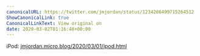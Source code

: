 ```yaml
---
canonicalURL: https://twitter.com/jmjordan/status/1234286499715264512
ShowCanonicalLink: true
CanonicalLinkText: View original on
date: 2020-03-02T01:16:48+00:00
---
```

iPod: [jmjordan.micro.blog/2020/03/01/ipod.html](https://jmjordan.micro.blog/2020/03/01/ipod.html)